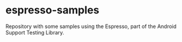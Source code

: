 # espresso-samples
Repository with some samples using the Espresso, part of the Android Support Testing Library.
